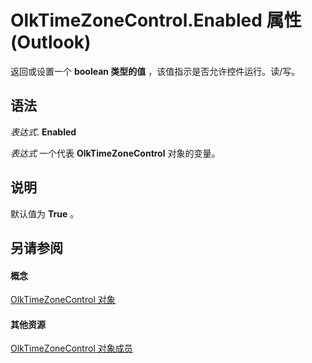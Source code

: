 
# OlkTimeZoneControl.Enabled 属性 (Outlook)

返回或设置一个 **boolean 类型的值** ，该值指示是否允许控件运行。读/写。


## 语法

 _表达式_. **Enabled**

 _表达式_ 一个代表 **OlkTimeZoneControl** 对象的变量。


## 说明

默认值为 **True** 。


## 另请参阅


#### 概念


[OlkTimeZoneControl 对象](2138c4fe-1677-f4f0-1a60-dfac20cc1778.md)
#### 其他资源


[OlkTimeZoneControl 对象成员](350ded4c-0118-c278-dabe-c6139aeba1e9.md)